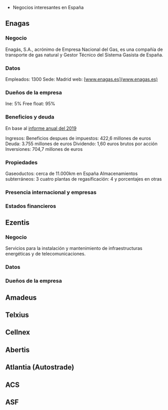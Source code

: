 * Negocios interesantes en España

## Enagas

### Negocio

Enagás, S.A., acrónimo de Empresa Nacional del Gas, es una compañía de transporte de gas natural y Gestor Técnico del Sistema Gasista de España.​

### Datos
Empleados: 1300
Sede: Madrid
web: [www.enagas.es](www.enagas.es)

### Dueños de la empresa
Ine: 5%
Free float: 95%

### Beneficios y deuda
En base al [informe anual del 2019](https://www.enagas.es/stfls/ENAGAS/Relaci%C3%B3n%20con%20inversores/Documentos/Nota%20CNMV%20Resultados%202019.pdf) 

Ingresos: 
Beneficios despues de impuestos: 422,6 millones de euros
Deuda: 3.755 millones de euros
Dividendo: 1,60 euros brutos por acción
Inversiones: 704,7 millones de euros


### Propiedades
Gaseoductos: cerca de 11.000km en España
Almacenamientos subterráneos: 3
cuatro plantas de regasificación: 4 y porcentajes en otras

### Presencia internacional y empresas 



### Estados financieros

## Ezentis

### Negocio

Servicios para la instalación y mantenimiento de infraestructuras energéticas y de telecomunicaciones.

### Datos

### Dueños de la empresa

## Amadeus

## Telxius

## Cellnex

## Abertis

## Atlantia (Autostrade)

## ACS

## ASF

